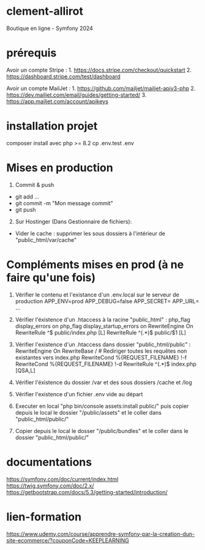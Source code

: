 # clement-allirot
Boutique en ligne - Symfony 2024

# prérequis
Avoir un compte Stripe :
    1. https://docs.stripe.com/checkout/quickstart
    2. https://dashboard.stripe.com/test/dashboard

Avoir un compte MailJet :
    1. https://github.com/mailjet/mailjet-apiv3-php
    2. https://dev.mailjet.com/email/guides/getting-started/
    3. https://app.mailjet.com/account/apikeys

# installation projet
composer install avec php >= 8.2
cp .env.test .env

# Mises en production
1. Commit & push
- git add <fichier1> <fichier2> ...
- git commit -m "Mon message commit"
- git push

2. Sur Hostinger (Dans Gestionnaire de fichiers): 
- Vider le cache : supprimer les sous dossiers à l'intérieur de "public_html/var/cache"

# Compléments mises en prod (à ne faire qu'une fois)

1. Vérifier le contenu et l'existance d'un .env.local sur le serveur de production
    APP_ENV=prod
    APP_DEBUG=false
    APP_SECRET=
    APP_URL=
    ...

2. Vérifier l'éxistence d'un .htaccess à la racine "public_html" :
    php_flag display_errors on
    php_flag display_startup_errors on
    RewriteEngine On
    RewriteRule ^$ public/index.php [L]
    RewriteRule ^(.*)$ public/$1 [L]

3. Vérifier l'existence d'un .htaccess dans dossier "public_html/public" :
    <IfModule mod_rewrite.c>
        RewriteEngine On
        RewriteBase /
        # Rediriger toutes les requêtes non existantes vers index.php
        RewriteCond %{REQUEST_FILENAME} !-f
        RewriteCond %{REQUEST_FILENAME} !-d
        RewriteRule ^(.*)$ index.php [QSA,L]
    </IfModule>

4. Vérifier l'éxistence du dossier /var et des sous dossiers /cache et /log

5. Vérifier l'existence d'un fichier .env vide au départ

6. Executer en local "php bin/console assets:install public/" puis copier depuis le local le  dossier "/public/assets" et le coller dans "public_html/public/"

7. Copier depuis le local le dosser "/public/bundles" et le coller dans le dossier "public_html/public/"

# documentations
https://symfony.com/doc/current/index.html
https://twig.symfony.com/doc/2.x/
https://getbootstrap.com/docs/5.3/getting-started/introduction/

# lien-formation
https://www.udemy.com/course/apprendre-symfony-par-la-creation-dun-site-ecommerce/?couponCode=KEEPLEARNING
